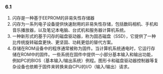 ### 6.1



1. 闪存是一种基于EEPROM的非易失性存储器
2. 闪存为一系列电子设备提供快速耐用的非易失性存储，包括数码相机、手机和音乐播放器，以及笔记本电脑、台式机和服务器计算机系统。
3. 一种新形式的基于闪存的磁盘驱动器，称为固态磁盘（SSD），它提供了一种比传统旋转磁盘更快、更坚固、功耗更低的替代方案。
4. 存储在ROM设备中的程序通常被称为固件。当计算机系统通电时，它运行存储在ROM中的固件。一些系统在固件中提供一小部分基本输入和输出功能，例如PC的BIOS（基本输入/输出系统）例程。图形卡和磁盘驱动器控制器等复杂设备也依赖于固件来转换来自CPU的I/O（输入/输出）请求。